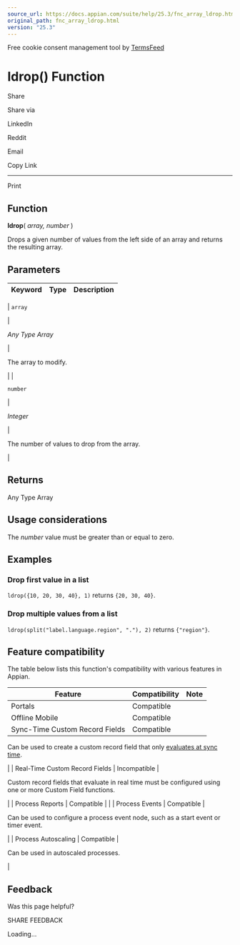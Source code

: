 ```yaml
---
source_url: https://docs.appian.com/suite/help/25.3/fnc_array_ldrop.html
original_path: fnc_array_ldrop.html
version: "25.3"
---
```


Free cookie consent management tool by [TermsFeed](https://www.termsfeed.com/)

# ldrop() Function

Share

Share via

LinkedIn

Reddit

Email

Copy Link

* * *

Print

## Function

**ldrop**( _array, number_ )

Drops a given number of values from the left side of an array and returns the resulting array.

## Parameters

| Keyword | Type | Description |
| --- | --- | --- |
|
`array`

 |

_Any Type Array_

 |

The array to modify.

 |
|

`number`

 |

_Integer_

 |

The number of values to drop from the array.

 |

## Returns

Any Type Array

## Usage considerations

The _number_ value must be greater than or equal to zero.

## Examples

### Drop first value in a list

`ldrop({10, 20, 30, 40}, 1)` returns `{20, 30, 40}`.

### Drop multiple values from a list

`ldrop(split("label.language.region", "."), 2)` returns `{"region"}`.

## Feature compatibility

The table below lists this function's compatibility with various features in Appian.

| Feature | Compatibility | Note |
| --- | --- | --- |
| Portals | Compatible |  |
| Offline Mobile | Compatible |  |
| Sync-Time Custom Record Fields | Compatible |
Can be used to create a custom record field that only [evaluates at sync time](custom-record-fields.html#prodlink-sync-time-evaluations).

 |
| Real-Time Custom Record Fields | Incompatible |

Custom record fields that evaluate in real time must be configured using one or more Custom Field functions.

 |
| Process Reports | Compatible |  |
| Process Events | Compatible |

Can be used to configure a process event node, such as a start event or timer event.

 |
| Process Autoscaling | Compatible |

Can be used in autoscaled processes.

 |

## Feedback

Was this page helpful?

SHARE FEEDBACK

Loading...